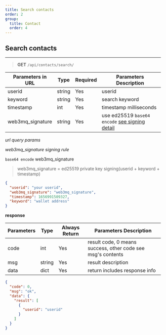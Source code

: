 ```yaml
---
title: Search contacts
order: 2
group:
  title: Contact
  order: 4
---
```


## Search contacts

---

> **GET** `/api/contacts/search/`

| Parameters in URL | Type   | Required | Parameters Description                                                |
| ----------------- | ------ | -------- | --------------------------------------------------------------------- |
| userid            | string | Yes      | userid |
| keyword           | string | Yes      | search keyword                                                        |
| timestamp         | int    | Yes      | timestamp milliseconds                                                |
| web3mq_signature  | string | Yes      | use ed25519 `base64 encode` [see signing detail](/docs/Web3MQ-API/signature)                  |

_url query params_

_web3mq_signature signing rule_

`base64 encode` web3mq_signature

> web3mq_signature = ed25519 private key signing(userid + keyword + timestamp)

```json
{
  "userid": "your userid",
  "web3mq_signature": "web3mq_signature",
  "timestamp": 1656991509327,
  "keyword": "wallet address"
}
```

**response**

| Parameters | Type   | Always Return | Parameters Description                                      |
| ---------- | ------ | ------------- | ----------------------------------------------------------- |
| code       | int    | Yes           | result code, 0 means success, other code see msg's contents |
| msg        | string | Yes           | result description                                          |
| data       | dict   | Yes           | return includes response info                               |

```json
{
  "code": 0,
  "msg": "ok",
  "data": {
    "result": [
      {
        "userid": "userid"
      }
    ]
  }
}
```
